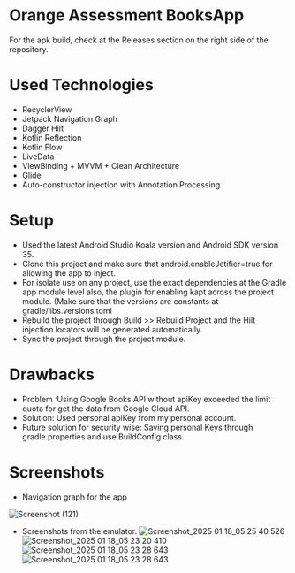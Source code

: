 # Orange Assessment BooksApp

For the apk build, check at the Releases section on the right side of the repository.

# Used Technologies
- RecyclerView
- Jetpack Navigation Graph
- Dagger Hilt
- Kotlin Reflection
- Kotlin Flow
- LiveData
- ViewBinding + MVVM + Clean Architecture
- Glide
- Auto-constructor injection with Annotation Processing

# Setup
- Used the latest Android Studio Koala version and Android SDK version 35.
- Clone this project and make sure that android.enableJetifier=true for allowing the app to inject.
- For isolate use on any project, use the exact dependencies at the Gradle app module level also,
the plugin for enabling kapt across the project module. (Make sure that the versions are constants at gradle/libs.versions.toml
- Rebuild the project through Build >> Rebuild Project and the Hilt injection locators will be generated automatically.
-  Sync the project through the project module.

# Drawbacks
- Problem :Using Google Books API without apiKey exceeded the limit quota for get the data from Google Cloud API.
- Solution: Used personal apiKey from my personal account.
- Future solution for security wise: Saving personal Keys through gradle.properties and use BuildConfig class.

# Screenshots

- Navigation graph for the app

![Screenshot (121)](https://github.com/user-attachments/assets/afe0a96e-5aad-4b51-b8c2-b3f30d5ea3a3)

- Screenshots from the emulator.
![Screenshot_2025 01 18_05 25 40 526](https://github.com/user-attachments/assets/9aae210a-926b-4449-8d07-ee2d693fbd92)
![Screenshot_2025 01 18_05 23 20 410](https://github.com/user-attachments/assets/114fcac0-714b-4cd9-8d72-6d926b15cf21)
![Screenshot_2025 01 18_05 23 28 643](https://github.com/user-attachments/assets/b38b4d8a-6bac-4ef2-83da-fe525723e6ea)
![Screenshot_2025 01 18_05 23 28 643](https://github.com/user-attachments/assets/88c569c5-8e7a-4323-834d-975b5ce49808)
